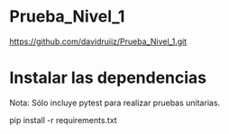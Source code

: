 # Prueba_Nivel_1

https://github.com/davidruiiz/Prueba_Nivel_1.git


# Instalar las dependencias

Nota: Sólo incluye pytest para realizar pruebas unitarias.

pip install -r requirements.txt